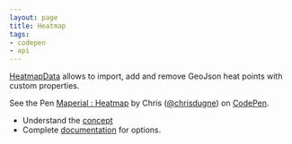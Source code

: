 ```yaml
---
layout: page
title: Heatmap
tags:
- codepen
- api
---
```


[HeatmapData](https://github.com/maperial/maperial-api.js/blob/master/concepts.md#types) allows to import, add and remove GeoJson heat points with custom properties.

<p data-height="450" data-theme-id="10317" data-slug-hash="Wbbggr" data-default-tab="result" data-user="chrisdugne" class='codepen'>See the Pen <a href='http://codepen.io/chrisdugne/pen/Wbbggr/'>Maperial : Heatmap</a> by Chris (<a href='http://codepen.io/chrisdugne'>@chrisdugne</a>) on <a href='http://codepen.io'>CodePen</a>.</p>
<script async src="//assets.codepen.io/assets/embed/ei.js"></script>

- Understand the [concept](https://github.com/maperial/maperial-api.js/blob/master/concepts.md#types)
- Complete [documentation](/documentation/HeatmapData.html) for options.
